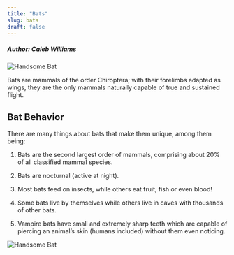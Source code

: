 ```yaml
---
title: "Bats"
slug: bats
draft: false
---
```


##### Author: Caleb Williams  

![Handsome Bat](https://www.bluestemprairie.com/.a/6a00d834516a0869e2017c324a5b47970b-800wi "Bat Smiling for the camera")

Bats are mammals of the order Chiroptera; with their forelimbs adapted as wings, they are the only mammals naturally capable of true and sustained flight.


## Bat Behavior

There are many things about bats that make them unique, among them being:

1. Bats are the second largest order of mammals, comprising about 20% of all classified mammal species.

2. Bats are nocturnal (active at night).

3. Most bats feed on insects, while others eat fruit, fish or even blood!

4. Some bats live by themselves while others live in caves with thousands of other bats.

5. Vampire bats have small and extremely sharp teeth which are capable of piercing an animal’s skin (humans included) without them even noticing.

![Handsome Bat](https://i.pinimg.com/originals/11/8c/5c/118c5c0ecef1b382c67af82e85571b4a.jpg "Bat Smiling for the camera")

